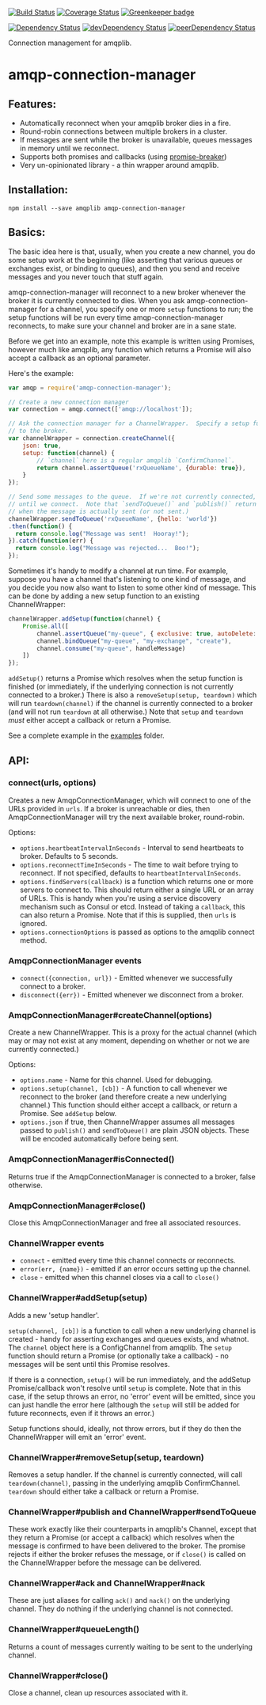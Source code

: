[![Build Status](https://travis-ci.org/benbria/node-amqp-connection-manager.svg?branch=master)](https://travis-ci.org/benbria/node-amqp-connection-manager)
[![Coverage Status](https://coveralls.io/repos/benbria/node-amqp-connection-manager/badge.svg?branch=master&service=github)](https://coveralls.io/github/benbria/node-amqp-connection-manager?branch=master)
[![Greenkeeper badge](https://badges.greenkeeper.io/benbria/node-amqp-connection-manager.svg)](https://greenkeeper.io/)

[![Dependency Status](https://david-dm.org/benbria/node-amqp-connection-manager.svg)](https://david-dm.org/benbria/node-amqp-connection-manager)
[![devDependency Status](https://david-dm.org/benbria/node-amqp-connection-manager/dev-status.svg)](https://david-dm.org/benbria/node-amqp-connection-manager#info=devDependencies)
[![peerDependency Status](https://david-dm.org/benbria/node-amqp-connection-manager/peer-status.svg)](https://david-dm.org/benbria/node-amqp-connection-manager#info=peerDependencies)


Connection management for amqplib.

amqp-connection-manager
=======================

Features:
---------

* Automatically reconnect when your amqplib broker dies in a fire.
* Round-robin connections between multiple brokers in a cluster.
* If messages are sent while the broker is unavailable, queues messages in memory until we reconnect.
* Supports both promises and callbacks (using [promise-breaker](https://github.com/jwalton/node-promise-breaker))
* Very un-opinionated library - a thin wrapper around amqplib.

Installation:
-------------

    npm install --save amqplib amqp-connection-manager

Basics:
-------

The basic idea here is that, usually, when you create a new channel, you do some setup work at the beginning (like
asserting that various queues or exchanges exist, or binding to queues), and then you send and receive messages and
you never touch that stuff again.

amqp-connection-manager will reconnect to a new broker whenever the broker it is currently connected to dies.  When you
ask amqp-connection-manager for a channel, you specify one or more `setup` functions to run; the setup functions will
be run every time amqp-connection-manager reconnects, to make sure your channel and broker are in a sane state.

Before we get into an example, note this example is written using Promises, however much like amqplib, any
function which returns a Promise will also accept a callback as an optional parameter.

Here's the example:

```js
var amqp = require('amqp-connection-manager');

// Create a new connection manager
var connection = amqp.connect(['amqp://localhost']);

// Ask the connection manager for a ChannelWrapper.  Specify a setup function to run every time we reconnect
// to the broker.
var channelWrapper = connection.createChannel({
    json: true,
    setup: function(channel) {
        // `channel` here is a regular amqplib `ConfirmChannel`.
        return channel.assertQueue('rxQueueName', {durable: true}),
    }
});

// Send some messages to the queue.  If we're not currently connected, these will be queued up in memory
// until we connect.  Note that `sendToQueue()` and `publish()` return a Promise which is fulfilled or rejected
// when the message is actually sent (or not sent.)
channelWrapper.sendToQueue('rxQueueName', {hello: 'world'})
.then(function() {
  return console.log("Message was sent!  Hooray!");
}).catch(function(err) {
  return console.log("Message was rejected...  Boo!");
});
```

Sometimes it's handy to modify a channel at run time.  For example, suppose you have a channel that's listening to
one kind of message, and you decide you now also want to listen to some other kind of message.  This can be done
by adding a new setup function to an existing ChannelWrapper:

```js
channelWrapper.addSetup(function(channel) {
    Promise.all([
        channel.assertQueue("my-queue", { exclusive: true, autoDelete: true }),
        channel.bindQueue("my-queue", "my-exchange", "create"),
        channel.consume("my-queue", handleMessage)
    ])
});
```

`addSetup()` returns a Promise which resolves when the setup function is finished (or immediately, if the underlying
connection is not currently connected to a broker.)  There is also a `removeSetup(setup, teardown)` which will run
`teardown(channel)` if the channel is currently connected to a broker (and will not run `teardown` at all otherwise.)
Note that `setup` and `teardown` *must* either accept a callback or return a Promise.

See a complete example in the [examples](./examples) folder.

API:
----

### connect(urls, options)
Creates a new AmqpConnectionManager, which will connect to one of the URLs provided in `urls`.  If a broker is
unreachable or dies, then AmqpConnectionManager will try the next available broker, round-robin.

Options:
* `options.heartbeatIntervalInSeconds` - Interval to send heartbeats to broker.  Defaults to 5 seconds.
* `options.reconnectTimeInSeconds` - The time to wait before trying to reconnect.  If not specified,
  defaults to `heartbeatIntervalInSeconds`.
* `options.findServers(callback)` is a function which returns one or more servers to connect to.  This should
  return either a single URL or an array of URLs.  This is handy when you're using a service discovery mechanism
  such as Consul or etcd.  Instead of taking a `callback`, this can also return a Promise.  Note that if this
  is supplied, then `urls` is ignored.
* `options.connectionOptions` is passed as options to the amqplib connect method.

### AmqpConnectionManager events
* `connect({connection, url})` - Emitted whenever we successfully connect to a broker.
* `disconnect({err})` - Emitted whenever we disconnect from a broker.


### AmqpConnectionManager#createChannel(options)
Create a new ChannelWrapper.  This is a proxy for the actual channel (which may or may not exist at any moment,
depending on whether or not we are currently connected.)

Options:
* `options.name` - Name for this channel.  Used for debugging.
* `options.setup(channel, [cb])` - A function to call whenever we reconnect to the broker (and therefore create a new
  underlying channel.)  This function should either accept a callback, or return a Promise.  See `addSetup` below.
* `options.json` if true, then ChannelWrapper assumes all messages passed to `publish()` and `sendToQueue()`
   are plain JSON objects.  These will be encoded automatically before being sent.


### AmqpConnectionManager#isConnected()
Returns true if the AmqpConnectionManager is connected to a broker, false otherwise.


### AmqpConnectionManager#close()
Close this AmqpConnectionManager and free all associated resources.


### ChannelWrapper events
* `connect` - emitted every time this channel connects or reconnects.
* `error(err, {name})` - emitted if an error occurs setting up the channel.
* `close` - emitted when this channel closes via a call to `close()`


### ChannelWrapper#addSetup(setup)
Adds a new 'setup handler'.

`setup(channel, [cb])` is a function to call when a new underlying channel is created - handy for asserting
exchanges and queues exists, and whatnot.  The `channel` object here is a ConfigChannel from amqplib.
The `setup` function should return a Promise (or optionally take a callback) - no messages will be sent until
this Promise resolves.

If there is a connection, `setup()` will be run immediately, and the addSetup Promise/callback won't resolve
until `setup` is complete.  Note that in this case, if the setup throws an error, no 'error' event will
be emitted, since you can just handle the error here (although the `setup` will still be added for future
reconnects, even if it throws an error.)

Setup functions should, ideally, not throw errors, but if they do then the ChannelWrapper will emit an 'error'
event.


### ChannelWrapper#removeSetup(setup, teardown)
Removes a setup handler.  If the channel is currently connected, will call `teardown(channel)`, passing in the
underlying amqplib ConfirmChannel.  `teardown` should either take a callback or return a Promise.


### ChannelWrapper#publish and ChannelWrapper#sendToQueue
These work exactly like their counterparts in amqplib's Channel, except that they return a Promise (or accept a
callback) which resolves when the message is confirmed to have been delivered to the broker.  The promise rejects if
either the broker refuses the message, or if `close()` is called on the ChannelWrapper before the message can be
delivered.


### ChannelWrapper#ack and ChannelWrapper#nack
These are just aliases for calling `ack()` and `nack()` on the underlying channel.  They do nothing if the underlying
channel is not connected.


### ChannelWrapper#queueLength()
Returns a count of messages currently waiting to be sent to the underlying channel.


### ChannelWrapper#close()
Close a channel, clean up resources associated with it.
